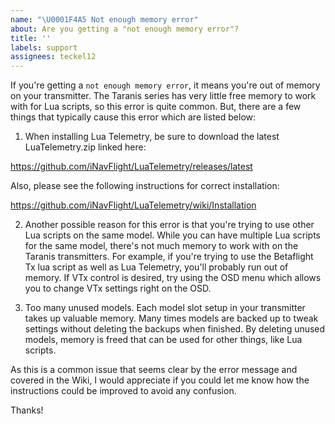 ```yaml
---
name: "\U0001F4A5 Not enough memory error"
about: Are you getting a "not enough memory error"?
title: ''
labels: support
assignees: teckel12
---
```


If you're getting a `not enough memory error`, it means you're out of memory on your transmitter.  The Taranis series has very little free memory to work with for Lua scripts, so this error is quite common.  But, there are a few things that typically cause this error which are listed below:

1) When installing Lua Telemetry, be sure to download the latest LuaTelemetry.zip linked here:

https://github.com/iNavFlight/LuaTelemetry/releases/latest

Also, please see the following instructions for correct installation:

https://github.com/iNavFlight/LuaTelemetry/wiki/Installation

2) Another possible reason for this error is that you're trying to use other Lua scripts on the same model. While you can have multiple Lua scripts for the same model, there's not much memory to work with on the Taranis transmitters. For example, if you're trying to use the Betaflight Tx lua script as well as Lua Telemetry, you'll probably run out of memory.  If VTx control is desired, try using the OSD menu which allows you to change VTx settings right on the OSD.

3) Too many unused models. Each model slot setup in your transmitter takes up valuable memory.  Many times models are backed up to tweak settings without deleting the backups when finished.  By deleting unused models, memory is freed that can be used for other things, like Lua scripts.

As this is a common issue that seems clear by the error message and covered in the Wiki, I would appreciate if you could let me know how the instructions could be improved to avoid any confusion.

Thanks!